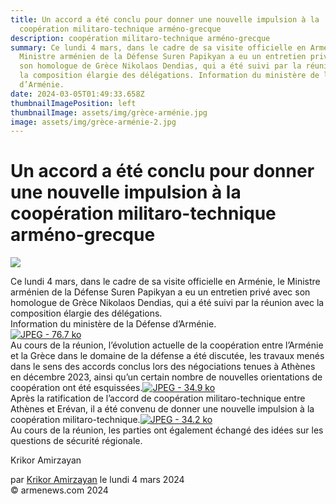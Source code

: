 ```yaml
---
title: Un accord a été conclu pour donner une nouvelle impulsion à la
  coopération militaro-technique arméno-grecque
description: coopération militaro-technique arméno-grecque
summary: Ce lundi 4 mars, dans le cadre de sa visite officielle en Arménie, le
  Ministre arménien de la Défense Suren Papikyan a eu un entretien privé avec
  son homologue de Grèce Nikolaos Dendias, qui a été suivi par la réunion avec
  la composition élargie des délégations. Information du ministère de la Défense
  d’Arménie.
date: 2024-03-05T01:49:33.658Z
thumbnailImagePosition: left
thumbnailImage: assets/img/grèce-arménie.jpg
image: assets/img/grèce-arménie-2.jpg
---
```

<!--StartFragment-->

# Un accord a été conclu pour donner une nouvelle impulsion à la coopération militaro-technique arméno-grecque



![](https://www.armenews.com/IMG/arton113366.jpg)

Ce lundi 4 mars, dans le cadre de sa visite officielle en Arménie, le Ministre arménien de la Défense Suren Papikyan a eu un entretien privé avec son homologue de Grèce Nikolaos Dendias, qui a été suivi par la réunion avec la composition élargie des délégations.\
Information du ministère de la Défense d’Arménie.\
[![JPEG - 76.7 ko](https://www.armenews.com/local/cache-vignettes/L670xH444/455-5-68f06.jpg?1709558505)](https://www.armenews.com/IMG/jpg/f/6/3/455-5.jpg "jpg/f/6/3/455-5.jpg")\
Au cours de la réunion, l’évolution actuelle de la coopération entre l’Arménie et la Grèce dans le domaine de la défense a été discutée, les travaux menés dans le sens des accords conclus lors des négociations tenues à Athènes en décembre 2023, ainsi qu’un certain nombre de nouvelles orientations de coopération ont été esquissées.[![JPEG - 34.9 ko](https://www.armenews.com/local/cache-vignettes/L670xH431/281633-50c31.jpg?1709558505)](https://www.armenews.com/IMG/jpg/c/e/5/281633.jpg "jpg/c/e/5/281633.jpg")\
Après la ratification de l’accord de coopération militaro-technique entre Athènes et Erévan, il a été convenu de donner une nouvelle impulsion à la coopération militaro-technique.[![JPEG - 34.2 ko](https://www.armenews.com/local/cache-vignettes/L670xH450/1131675-f9a17.jpg?1709558505)](https://www.armenews.com/IMG/jpg/5/6/5/1131675.jpg "jpg/5/6/5/1131675.jpg")\
Au cours de la réunion, les parties ont également échangé des idées sur les questions de sécurité régionale.

Krikor Amirzayan

par [Krikor Amirzayan](https://www.armenews.com/spip.php?page=auteur&id_auteur=33) le lundi 4 mars 2024\
© armenews.com 2024

<!--EndFragment-->